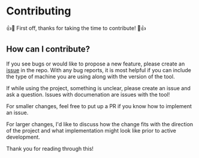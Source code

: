 # Contributing

👍🎉 First off, thanks for taking the time to contribute! 🎉👍

## How can I contribute?

If you see bugs or would like to propose a new feature, please create an [issue](https://github.com/michaeldbianchi/yahr/issues) in the repo. With any bug reports, it is most helpful if you can include the type of machine you are using along with the version of the tool.

If while using the project, something is unclear, please create an issue and ask a question. Issues with documenation are issues with the tool!

For smaller changes, feel free to put up a PR if you know how to implement an issue.

For larger changes, I'd like to discuss how the change fits with the direction of the project and what implementation might look like prior to active development.

Thank you for reading through this!

